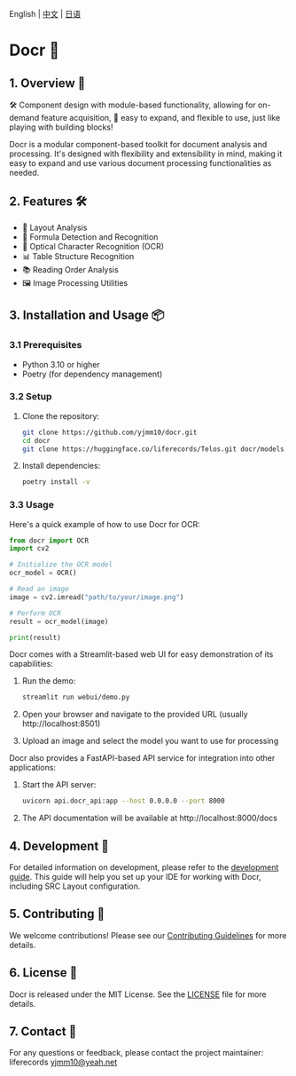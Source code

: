 English | [中文](README_zh.md) | [日语]()
# Docr 🚀

## 1. Overview 🌟

🛠️ Component design with module-based functionality, allowing for on-demand feature acquisition, 🚀 easy to expand, and flexible to use, just like playing with building blocks!

Docr is a modular component-based toolkit for document analysis and processing. It's designed with flexibility and extensibility in mind, making it easy to expand and use various document processing functionalities as needed.

## 2. Features 🛠️

- 📄 Layout Analysis
- 🔢 Formula Detection and Recognition
- 📝 Optical Character Recognition (OCR)
- 📊 Table Structure Recognition
- 📚 Reading Order Analysis
- 🖼️ Image Processing Utilities

## 3. Installation and Usage 📦

### 3.1 Prerequisites

- Python 3.10 or higher
- Poetry (for dependency management)

### 3.2 Setup

1. Clone the repository:
   ```bash
   git clone https://github.com/yjmm10/docr.git
   cd docr
   git clone https://huggingface.co/liferecords/Telos.git docr/models
   ```

2. Install dependencies:
   ```bash
   poetry install -v
   ```

### 3.3 Usage

Here's a quick example of how to use Docr for OCR:

```python
from docr import OCR
import cv2

# Initialize the OCR model
ocr_model = OCR()

# Read an image
image = cv2.imread("path/to/your/image.png")

# Perform OCR
result = ocr_model(image)

print(result)
```

Docr comes with a Streamlit-based web UI for easy demonstration of its capabilities:

1. Run the demo:
   ```bash
   streamlit run webui/demo.py
   ```

2. Open your browser and navigate to the provided URL (usually http://localhost:8501)

3. Upload an image and select the model you want to use for processing

Docr also provides a FastAPI-based API service for integration into other applications:

1. Start the API server:
   ```bash
   uvicorn api.docr_api:app --host 0.0.0.0 --port 8000
   ```

2. The API documentation will be available at http://localhost:8000/docs

## 4. Development 🔬

For detailed information on development, please refer to the [development guide](./docs/development.md). This guide will help you set up your IDE for working with Docr, including SRC Layout configuration.

## 5. Contributing 🤝

We welcome contributions! Please see our [Contributing Guidelines](CONTRIBUTING.md) for more details.

## 6. License 📄

Docr is released under the MIT License. See the [LICENSE](LICENSE) file for more details.

## 7. Contact 📧

For any questions or feedback, please contact the project maintainer:
liferecords <yjmm10@yeah.net>